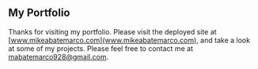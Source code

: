 ## My Portfolio

Thanks for visiting my portfolio.  Please visit the deployed site at [www.mikeabatemarco.com](www.mikeabatemarco.com), and take a look at some of my projects.  Please feel free to contact me at mabatemarco928@gmail.com.